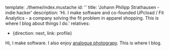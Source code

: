 template: ./theme/index.mustache
id: ''
title: 'Johann Philipp Strathausen - indie hacker'
description: 'Hi. I make software and co-founded UPcload / Fit Analytics - a company solving the fit problem in apparel shopping. This is where I blog about things I do.'
relatives:
  - {direction: next, link: profile}

<div itemscope>
 Hi, I make software.  I also enjoy
<a href="http://www.flickr.com/photos/61913761@N00/"
title="My amazing Flickr Profile">analogue photograpy</a>.
This is where I blog.
</div>
